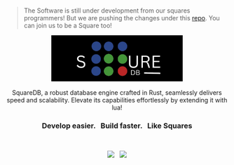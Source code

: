 
<br>

> The Software is still under development from our squares programmers!
> But we are pushing the changes under this [repo](https://github.com/square-db/squaredb). You can join us to be a Square too!

<p align="center">
    <a href="https://squaredb.vercel.app" target="_blank">
        <img width="300" src="img/logo.jpg" alt="SquareDb Logo">
    </a>
</p>

<p align="center">
    SquareDB, a robust database engine crafted in Rust, seamlessly delivers speed and scalability. Elevate its capabilities effortlessly by extending it with lua!
</p>

<h3 align="center">Develop easier. &nbsp; Build faster. &nbsp; Like Squares</h3>

<br>

<p align="center">
    <a href="https://twitter.com/square_db"><img src="https://img.shields.io/badge/twitter-follow_us-1d9bf0.svg?style=flat-square"></a>
    &nbsp;
    <a href="https://dev.to/square_db"><img src="https://img.shields.io/badge/dev-join_us-86f7b7.svg?style=flat-square"></a>
</p>
